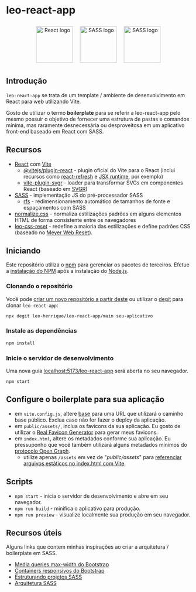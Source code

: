 # leo-react-app

<div align="center">
	<a href="https://pt-br.reactjs.org/"
	target="_blank"
	rel="external referrer noopener"
	style="display: inline-block; padding: 8px">
		<img src="https://cdn.jsdelivr.net/gh/devicons/devicon/icons/react/react-original.svg"
		alt="React logo"
		width="100" />
	</a>
	<a href="https://vitejs.dev"
	target="_blank"
	rel="external referrer noopener"
	style="display: inline-block; padding: 8px">
		<img src="https://vitejs.dev/logo.svg"
		alt="SASS logo"
		width="100" />         
	</a>
	<a href="https://sass-lang.com/"
	target="_blank"
	rel="external referrer noopener"
	style="display: inline-block; padding: 8px">
        <img src="https://cdn.jsdelivr.net/gh/devicons/devicon/icons/sass/sass-original.svg"
		alt="SASS logo"
		width="100" />
	</a>
</div>

## Introdução

`leo-react-app` se trata de um template / ambiente de desenvolvimento em React para web utilizando Vite.

Gosto de utilizar o termo **boilerplate** para se referir a leo-react-app pelo mesmo possuir o objetivo de fornecer uma estrutura de pastas e comandos mínima, mas raramente desnecessária ou desproveitosa em um aplicativo front-end baseado em React com SASS.

## Recursos

* [React](https://pt-br.reactjs.org/) com [Vite](https://vitejs.dev/)
	* [@vitejs/plugin-react](https://github.com/vitejs/vite-plugin-react/tree/main/packages/plugin-react) - plugin oficial do Vite para o React (inclui recursos como [react-refresh](https://www.npmjs.com/package/react-refresh) e [JSX runtime](https://github.com/alloc/vite-react-jsx#faq), por exemplo)
	* [vite-plugin-svgr](https://github.com/pd4d10/vite-plugin-svgr) - loader para transformar SVGs em componentes React (baseado em [SVGR](https://react-svgr.com/))
* [SASS](https://www.npmjs.com/package/sass) - implementação JS do pré-processador SASS
	* [rfs](https://github.com/twbs/rfs#readme) - redimensionamento automático de tamanhos de fonte e espaçamentos com SASS
* [normalize.css](https://github.com/necolas/normalize.css) - normaliza estilizações padrões em alguns elementos HTML de forma consistente entre os navegadores
* [leo-css-reset](https://github.com/Leo-Henrique/leo-css-reset) - redefine a maioria das estilizações e define padrões CSS (baseado no [Meyer Web Reset](https://meyerweb.com/eric/tools/css/reset/)).

## Iniciando

Este repositório utiliza o [npm](https://www.npmjs.com/) para gerenciar os pacotes de terceiros. Efetue a [instalação do NPM](https://docs.npmjs.com/downloading-and-installing-node-js-and-npm) após a instalação do [Node.js](https://nodejs.org/pt-br/).

### Clonando o repositório

Você pode [criar um novo repositório a partir deste](https://github.com/Leo-Henrique/leo-react-app/generate) ou utilizar o [degit](https://github.com/Rich-Harris/degit) para clonar `leo-react-app`:

```bash
npx degit leo-henrique/leo-react-app/main seu-aplicativo
```

### Instale as dependências

```bash
npm install
```

### Inicie o servidor de desenvolvimento

Uma nova guia [localhost:5173/leo-react-app](http://localhost:5173/leo-react-app) será aberta no seu navegador.

```
npm start
```

## Configure o boilerplate para sua aplicação

* em `vite.config.js`, altere [base](https://vitejs.dev/config/shared-options.html#base) para uma URL que utilizará o caminho base público. Exclua caso não for fazer o deploy da aplicação.
* em `public/assets/`, inclua os favicons da sua aplicação. Eu gosto de utilizar o [Real Favicon Generator](https://realfavicongenerator.net/) para gerar meus favicons.
* em `index.html`, altere os metadados conforme sua aplicação. Eu pressuponho que você também utilizará alguns metadados mínimos do [protocolo Open Graph](https://ogp.me/).
	* utilize apenas `/assets` em vez de "*public/assets*" para [referenciar arquivos estáticos no index.html com Vite](https://vitejs.dev/guide/assets.html#the-public-directory).

## Scripts 

* `npm start` - inicia o servidor de desenvolvimento e abre em seu navegador.
* `npm run build` - minifica o aplicativo para produção.
* `npm run preview` - visualize localmente sua produção em seu navegador.

## Recursos úteis

Alguns links que contem minhas inspirações ao criar a arquitetura / boilerplate em SASS.

* [Media queries max-width do Bootstrap](https://getbootstrap.com/docs/5.3/layout/breakpoints/#max-width)
* [Containers responsivos do Bootstrap](https://getbootstrap.com/docs/5.3/layout/containers/#responsive-containers)
* [Estruturando projetos SASS](https://itnext.io/structuring-your-sass-projects-c8d41fa55ed4)
* [Arquitetura SASS](https://gist.github.com/AdamMarsden/7b85e8d5bdb5bef969a0)